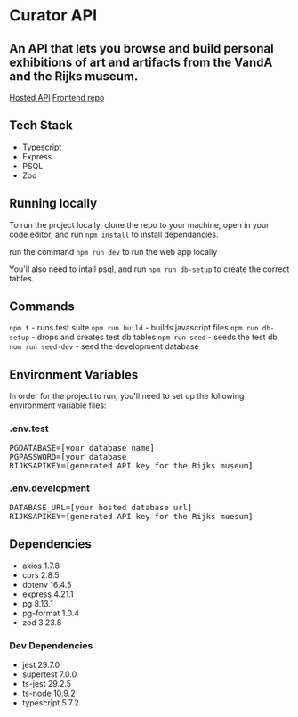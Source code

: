 # Curator API
## An API that lets you browse and build personal exhibitions of art and artifacts from the VandA and the Rijks museum.

[Hosted API](https://dev-curator.onrender.com/api)
[Frontend repo](https://github.com/Eleaha/fe-curator)

## Tech Stack
- Typescript
- Express
- PSQL
- Zod

## Running locally
To run the project locally, clone the repo to your machine, open in your code editor, and run `npm install` to install dependancies.

run the command `npm run dev` to run the web app locally

You'll also need to intall psql, and run ``npm run db-setup`` to create the correct tables.

## Commands
``npm t`` - runs test suite
``npm run build`` - builds javascript files
``npm run db-setup`` - drops and creates test db tables
``npm run seed`` - seeds the test db
``nom run seed-dev`` - seed the development database

## Environment Variables
In order for the project to run, you'll need to set up the following environment variable files:
### .env.test
<pre>
PGDATABASE=[your database name]
PGPASSWORD=[your database 
RIJKSAPIKEY=[generated API key for the Rijks museum]</pre>

### .env.development
<pre>
DATABASE_URL=[your hosted database url]
RIJKSAPIKEY=[generated API key for the Rijks muesum]
</pre>

## Dependencies
- axios 1.7.8
- cors 2.8.5
- dotenv 16.4.5
- express 4.21.1
- pg 8.13.1
- pg-format 1.0.4
- zod 3.23.8

### Dev Dependencies
- jest 29.7.0
- supertest 7.0.0
- ts-jest 29.2.5
- ts-node 10.9.2
- typescript 5.7.2
